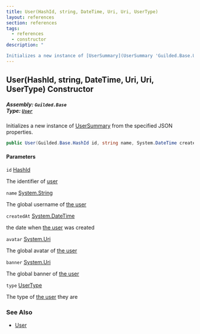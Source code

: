 ```yaml
---
title: User(HashId, string, DateTime, Uri, Uri, UserType)
layout: references
section: references
tags:
  - references
  - constructor
description: "

Initializes a new instance of [UserSummary](UserSummary 'Guilded.Base.Users.UserSummary') from the specified JSON properties."
---
```


## User(HashId, string, DateTime, Uri, Uri, UserType) Constructor
##### **Assembly:** `Guilded.Base`<br/>**Type:** [`User`](User 'Guilded.Base.Users.User')

Initializes a new instance of [UserSummary](UserSummary 'Guilded.Base.Users.UserSummary') from the specified JSON properties.

```csharp
public User(Guilded.Base.HashId id, string name, System.DateTime createdAt, Uri? avatar=null, Uri? banner=null, Guilded.Base.Users.UserType type=Guilded.Base.Users.UserType.User);
```
#### Parameters

<a name='Guilded.Base.Users.User.User(Guilded.Base.HashId,string,System.DateTime,Uri,Uri,Guilded.Base.Users.UserType).id'></a>

`id` [HashId](HashId 'Guilded.Base.HashId')

The identifier of [user](User 'Guilded.Base.Users.User')

<a name='Guilded.Base.Users.User.User(Guilded.Base.HashId,string,System.DateTime,Uri,Uri,Guilded.Base.Users.UserType).name'></a>

`name` [System.String](https://docs.microsoft.com/en-us/dotnet/api/System.String 'System.String')

The global username of [the user](User 'Guilded.Base.Users.User')

<a name='Guilded.Base.Users.User.User(Guilded.Base.HashId,string,System.DateTime,Uri,Uri,Guilded.Base.Users.UserType).createdAt'></a>

`createdAt` [System.DateTime](https://docs.microsoft.com/en-us/dotnet/api/System.DateTime 'System.DateTime')

the date when [the user](User 'Guilded.Base.Users.User') was created

<a name='Guilded.Base.Users.User.User(Guilded.Base.HashId,string,System.DateTime,Uri,Uri,Guilded.Base.Users.UserType).avatar'></a>

`avatar` [System.Uri](https://docs.microsoft.com/en-us/dotnet/api/System.Uri 'System.Uri')

The global avatar of [the user](User 'Guilded.Base.Users.User')

<a name='Guilded.Base.Users.User.User(Guilded.Base.HashId,string,System.DateTime,Uri,Uri,Guilded.Base.Users.UserType).banner'></a>

`banner` [System.Uri](https://docs.microsoft.com/en-us/dotnet/api/System.Uri 'System.Uri')

The global banner of [the user](User 'Guilded.Base.Users.User')

<a name='Guilded.Base.Users.User.User(Guilded.Base.HashId,string,System.DateTime,Uri,Uri,Guilded.Base.Users.UserType).type'></a>

`type` [UserType](UserType 'Guilded.Base.Users.UserType')

The type of [the user](User 'Guilded.Base.Users.User') they are

### See Also
- [User](User 'Guilded.Base.Users.User')